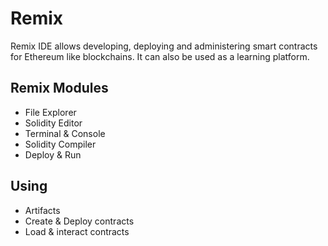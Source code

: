 # Remix
Remix IDE allows developing, deploying and administering smart contracts for Ethereum like blockchains. It can also be used as a learning platform.

## Remix Modules
- File Explorer
- Solidity Editor
- Terminal & Console
- Solidity Compiler
- Deploy & Run

## Using
- Artifacts
- Create & Deploy contracts
- Load & interact contracts